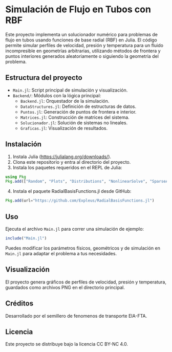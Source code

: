 # Simulación de Flujo en Tubos con RBF

Este proyecto implementa un solucionador numérico para problemas de flujo en tubos usando funciones de base radial (RBF) en Julia. El código permite simular perfiles de velocidad, presión y temperatura para un fluido incompresible en geometrías arbitrarias, utilizando métodos de frontera y puntos interiores generados aleatoriamente o siguiendo la geometria del problema.

## Estructura del proyecto

- `Main.jl`: Script principal de simulación y visualización.
- `Backend/`: Módulos con la lógica principal:
  - `Backend.jl`: Orquestador de la simulación.
  - `DataStructures.jl`: Definición de estructuras de datos.
  - `Puntos.jl`: Generación de puntos de frontera e interior.
  - `Matrices.jl`: Construcción de matrices del sistema.
  - `Solucionador.jl`: Solución de sistemas no lineales.
  - `Graficas.jl`: Visualización de resultados.

## Instalación

1. Instala Julia (https://julialang.org/downloads/).
2. Clona este repositorio y entra al directorio del proyecto.
3. Instala los paquetes requeridos en el REPL de Julia:

```julia
using Pkg
Pkg.add(["Random", "Plots", "Distributions", "NonlinearSolve", "SparseArrays", "DelimitedFiles", "LinearAlgebra", "CairoMakie", "ForwardDiff"])
```

4. Instala el paquete RadialBasisFunctions.jl desde GitHub:

```julia
Pkg.add(url="https://github.com/Expleus/RadialBasisFunctions.jl")
```

## Uso

Ejecuta el archivo `Main.jl` para correr una simulación de ejemplo:

```julia
include("Main.jl")
```

Puedes modificar los parámetros físicos, geométricos y de simulación en `Main.jl` para adaptar el problema a tus necesidades.

## Visualización

El proyecto genera gráficos de perfiles de velocidad, presión y temperatura, guardados como archivos PNG en el directorio principal.

## Créditos

Desarrollado por el semillero de fenomenos de transporte EIA-FTA.

## Licencia

Este proyecto se distribuye bajo la licencia CC BY-NC 4.0.